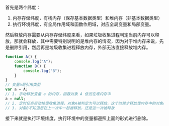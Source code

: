首先是两个纬度：

1. 内存存储纬度，有栈内存（保存基本数据类型）和堆内存（非基本数据类型）
2. 执行环境纬度，有全局作用域和函数作用域，对应全局变量和局部变量。

然后释放内存需要从内存存储纬度来看，如果垃圾收集进程判定当前内存可以释放，那就会释放，其中需要特别说明的是堆内存的情况，因为对于堆内存来说，先是删除引用，然后再是垃圾收集进程释放内存，外部无法直接释放堆内存。

```javascript
function A() {
    console.log("A");
    function B() {
        console.log("B");
    }
}
// 变量a是引用类型
var a = A;
// 1. 手动释放变量 a 的内存，函数对象 A 依旧在堆内存中
a = null;
// 2. 定时任务启动垃圾收集进程，对象A被判定为可以释放，这个时候才释放堆内存中的对象A
// 3. 对象B不知道是在上一次中一起被释放，还是这一次被释放
```

接下来就是执行环境纬度，执行环境中的变量都遵照上面的形式进行删除。